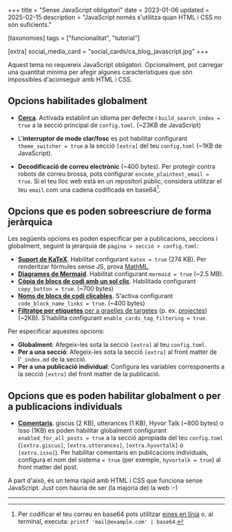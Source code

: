 +++
title = "Sense JavaScript obligatori"
date = 2023-01-06
updated = 2025-02-15
description = "JavaScript només s'utilitza quan HTML i CSS no són suficients."

[taxonomies]
tags = ["funcionalitat", "tutorial"]

[extra]
social_media_card = "social_cards/ca_blog_javascript.jpg"
+++

Aquest tema no requereix JavaScript obligatori. Opcionalment, pot carregar una quantitat mínima per afegir algunes característiques que són impossibles d'aconseguir amb HTML i CSS.

## Opcions habilitades globalment

- [**Cerca**](@/blog/mastering-tabi-settings/index.ca.md#cerca). Activada establint un idioma per defecte i `build_search_index = true` a la secció principal de `config.toml`. (~23KB de JavaScript)

- L'**interruptor de mode clar/fosc** es pot habilitar configurant `theme_switcher = true` a la secció `[extra]` del teu `config.toml` (~1KB de JavaScript).

- **Decodificació de correu electrònic** (~400 bytes). Per protegir contra robots de correu brossa, pots configurar `encode_plaintext_email = true`. Si el teu lloc web està en un repositori públic, considera utilitzar el teu `email` com una cadena codificada en base64[^1].

## Opcions que es poden sobreescriure de forma jeràrquica

Les següents opcions es poden especificar per a publicacions, seccions i globalment, seguint la jerarquia de `pàgina > secció > config.toml`:

- [**Suport de KaTeX**](@/blog/markdown/index.ca.md#katex). Habilitat configurant `katex = true` (274 KB). Per renderitzar fórmules sense JS, prova [MathML](https://developer.mozilla.org/docs/Web/MathML/).
- [**Diagrames de Mermaid**](@/blog/shortcodes/index.ca.md#diagrames-de-mermaid). Habilitat configurant `mermaid = true` (~2.5 MB).
- [**Còpia de blocs de codi amb un sol clic**](@/blog/markdown/index.ca.md#bloc-de-codi). Habilitada configurant `copy_button = true`. (~700 bytes)
- [**Noms de blocs de codi clicables**](@/blog/shortcodes/index.ca.md#mostrar-ruta-o-url). S'activa configurant `code_block_name_links = true`. (~400 bytes)
- [**Filtratge per etiquetes** per a graelles de targetes](@/blog/mastering-tabi-settings/index.ca.md#filtrar-projectes) (p. ex. [projectes](@/projects/_index.ca.md)) (~2KB). S'habilita configurant `enable_cards_tag_filtering = true`.

Per especificar aquestes opcions:

- **Globalment**: Afegeix-les sota la secció `[extra]` al teu `config.toml`.
- **Per a una secció**: Afegeix-les sota la secció `[extra]` al front matter de l'`_index.md` de la secció.
- **Per a una publicació individual**: Configura les variables corresponents a la secció `[extra]` del front matter de la publicació.

## Opcions que es poden habilitar globalment o per a publicacions individuals

- [**Comentaris**](@/blog/comments/index.ca.md). giscus (2 KB), utterances (1 KB), Hyvor Talk (~800 bytes) o Isso (1KB) es poden habilitar globalment configurant `enabled_for_all_posts = true` a la secció apropiada del teu `config.toml` (`[extra.giscus]`, `[extra.utterances]`, `[extra.hyvortalk]` o `[extra.isso]`). Per habilitar comentaris en publicacions individuals, configura el nom del sistema `= true` (per exemple, `hyvortalk = true`) al front matter del post.

A part d'això, és un tema ràpid amb HTML i CSS que funciona sense JavaScript. Just com hauria de ser (la majoria de) la web :-)

---

[^1]: Per codificar el teu correu en base64 pots utilitzar [eines en línia](https://www.base64encode.org/) o, al terminal, executa: `printf 'mail@example.com' | base64`.
